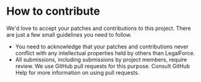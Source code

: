 # How to contribute

We'd love to accept your patches and contributions to this project.
There are just a few small guidelines you need to follow.

- You need to acknowledge that your patches and contributions never conflict
  with any intellectual properties held by others than LegalForce.
- All submissions, including submissions by project members, require review.
  We use GitHub pull requests for this purpose.
  Consult GitHub Help for more information on using pull requests.
